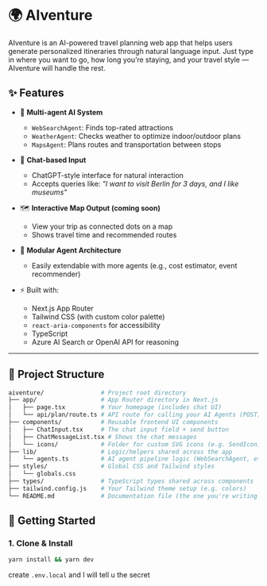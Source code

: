 # 🌍 AIventure

AIventure is an AI-powered travel planning web app that helps users generate personalized itineraries through natural language input. Just type in where you want to go, how long you’re staying, and your travel style — AIventure will handle the rest.

## ✨ Features

- 🧠 **Multi-agent AI System**
  - `WebSearchAgent`: Finds top-rated attractions
  - `WeatherAgent`: Checks weather to optimize indoor/outdoor plans
  - `MapsAgent`: Plans routes and transportation between stops

- 💬 **Chat-based Input**
  - ChatGPT-style interface for natural interaction
  - Accepts queries like: _"I want to visit Berlin for 3 days, and I like museums"_

- 🗺️ **Interactive Map Output (coming soon)**
  - View your trip as connected dots on a map
  - Shows travel time and recommended routes

- 🧩 **Modular Agent Architecture**
  - Easily extendable with more agents (e.g., cost estimator, event recommender)

- ⚡ Built with:
  - Next.js App Router
  - Tailwind CSS (with custom color palette)
  - `react-aria-components` for accessibility
  - TypeScript
  - Azure AI Search or OpenAI API for reasoning

---

## 📁 Project Structure
```bash
aiventure/                # Project root directory
├── app/                  # App Router directory in Next.js
│   ├── page.tsx          # Your homepage (includes chat UI)
│   └── api/plan/route.ts # API route for calling your AI Agents (POST)
├── components/           # Reusable frontend UI components
│   ├── ChatInput.tsx     # The chat input field + send button
│   ├── ChatMessageList.tsx # Shows the chat messages
│   └── icons/            # Folder for custom SVG icons (e.g. SendIcon)
├── lib/                  # Logic/helpers shared across the app
│   └── agents.ts         # AI agent pipeline logic (WebSearchAgent, etc.)
├── styles/               # Global CSS and Tailwind styles
│   └── globals.css
├── types/                # TypeScript types shared across components
├── tailwind.config.js    # Your Tailwind theme setup (e.g. colors)
└── README.md             # Documentation file (the one you're writing now)
```

## 🚀 Getting Started

### 1. Clone & Install

```bash
yarn install && yarn dev
```

create `.env.local` and I will tell u the secret